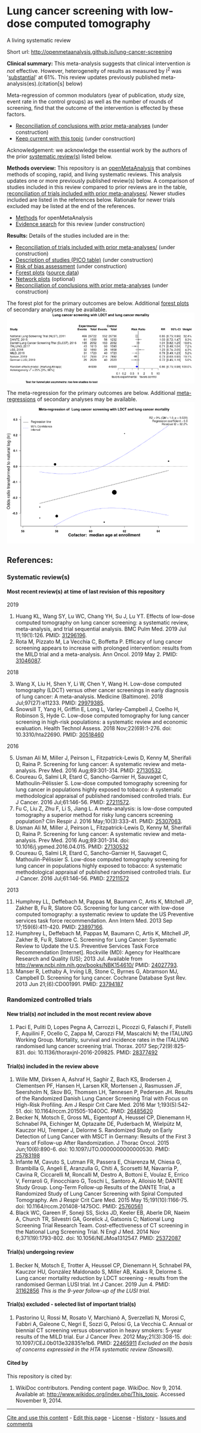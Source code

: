 Lung cancer screening with low-dose computed tomography
============================================
A living systematic review

Short url: http://openmetaanalysis.github.io/lung-cancer-screening

**Clinical summary:** This meta-analysis suggests that clinical intervention *is not* effective. However, heterogeneity of results as measured by I<sup>2</sup> was '[substantial](http://handbook-5-1.cochrane.org/chapter_9/9_5_2_identifying_and_measuring_heterogeneity.htm)' at 61%. This review updates previously published meta-analysis(es).(citation[s] below)

Meta-regression of common modulators (year of publication, study size, event rate in the control groups) as well as the number of rounds of screening, find that the outcome of the intervention is effected by these factors.
* [Reconciliation of conclusions with prior meta-analyses](files/reconciliation-tables/Reconciliation%20of%20conclusions.pdf) (under construction)
* [Keep current with this topic](files/searching/Keep-up.md) (under construction)

Acknowledgement: we acknowledge the essential work by the authors of the prior [systematic review(s)](#systematic-reviews) listed below.

**Methods overview:** This repository is an [openMetaAnalysis](https://openmetaanalysis.github.io/) that combines methods of scoping, rapid, and living systematic reviews.  This analysis updates one or more previously published review(s) below. A comparison of studies included in this review compared to prior reviews are in the table, [reconciliation of trials included with prior meta-analyses/](files/reconciliation-tables/Reconciliation%20of%20studies.pdf). Newer studies included are listed in the references below. Rationale for newer trials excluded may be listed at the end of the references. 
* [Methods](http://openmetaanalysis.github.io/methods.html) for openMetaAnalysis
* [Evidence search](files/searching/evidence-search.md) for this review (under construction)

**Results:** Details of the studies included are in the:
* [Reconciliation of trials included with prior meta-analyses/](files/reconciliation-tables/Reconciliation%20of%20studies.pdf) (under construction)
* [Description of studies (PICO table)](files/study-details/table-pico.pdf) (under construction)
* [Risk of bias assessment](files/study-details/table-bias.pdf) (under construction)
* [Forest plots](../master/files/forest-plots) ([source data](files/data))
* [Network plots](../master/files/network) (optional)
* [Reconciliation of conclusions with prior meta-analyses](files/reconciliation-tables/Reconciliation%20of%20conclusions.pdf) (under construction)

The forest plot for the primary outcomes are below. Additional [forest plots](files/forest-plots) of secondary analyses may be available. 
![Principle results](files/forest-plots/Outcome-Primary.png)

The meta-regression for the primary outcomes are below. Additional [meta-regressions](files/metaregression) of secondary analyses may be available. 
![Principle results for benefit](files/metaregression/Outcome-Primary.png "Principle results for benefit]")

References:
----------------------------------

### Systematic review(s)
#### Most recent review(s) at time of last revision of this repository 
2019

1. Huang KL, Wang SY, Lu WC, Chang YH, Su J, Lu YT. Effects of low-dose computed tomography on lung cancer screening: a systematic review, meta-analysis, and trial sequential analysis. BMC Pulm Med. 2019 Jul 11;19(1):126. PMID: [31296196](http://pubmed.gov/31296196).
2. Rota M, Pizzato M, La Vecchia C, Boffetta P. Efficacy of lung cancer screening appears to increase with prolonged intervention: results from the MILD trial and a meta-analysis. Ann Oncol. 2019 May 2. PMID: [31046087](http://pubmed.gov/31046087).

2018

3. Wang X, Liu H, Shen Y, Li W, Chen Y, Wang H. Low-dose computed tomography (LDCT) versus other cancer screenings in early diagnosis of lung cancer: A meta-analysis. Medicine (Baltimore). 2018 Jul;97(27):e11233. PMID: [29979385](http://pubmed.gov/29979385).
4. Snowsill T, Yang H, Griffin E, Long L, Varley-Campbell J, Coelho H, Robinson S, Hyde C. Low-dose computed tomography for lung cancer screening in high-risk populations: a systematic review and economic evaluation. Health Technol Assess.  2018 Nov;22(69):1-276. doi: 10.3310/hta22690. PMID: [30518460](http://pubmed.gov/30518460)

2016

5. Usman Ali M, Miller J, Peirson L, Fitzpatrick-Lewis D, Kenny M, Sherifali D, Raina P. Screening for lung cancer: A systematic review and meta-analysis. Prev Med. 2016 Aug;89:301-314. PMID: [27130532](http://pubmed.gov/27130532).
6. Coureau G, Salmi LR, Etard C, Sancho-Garnier H, Sauvaget C, Mathoulin-Pélissier S. Low-dose computed tomography screening for lung cancer in populations highly exposed to tobacco: A systematic methodological appraisal of published randomised controlled trials. Eur J Cancer. 2016 Jul;61:146-56. PMID: [27211572](http://pubmed.gov/27211572).
7. Fu C, Liu Z, Zhu F, Li S, Jiang L. A meta-analysis: is low-dose computed tomography a superior method for risky lung cancers screening population? Clin Respir J. 2016 May;10(3):333-41. PMID: [25307063](http://pubmed.gov/25307063).
8. Usman Ali M, Miller J, Peirson L, Fitzpatrick-Lewis D, Kenny M, Sherifali D, Raina P. Screening for lung cancer: A systematic review and meta-analysis. Prev Med. 2016 Aug;89:301-314. doi: 10.1016/j.ypmed.2016.04.015. PMID: [27130532](http://pubmed.gov/27130532)
9. Coureau G, Salmi LR, Etard C, Sancho-Garnier H, Sauvaget C, Mathoulin-Pélissier S. Low-dose computed tomography screening for lung cancer in populations highly exposed to tobacco: A systematic methodological appraisal of published randomised controlled trials. Eur J Cancer. 2016 Jul;61:146-56. PMID: [27211572](http://pubmed.gov/27211572)

2013

11. Humphrey LL, Deffebach M, Pappas M, Baumann C, Artis K, Mitchell JP, Zakher B, Fu R, Slatore CG. Screening for lung cancer with low-dose computed tomography: a  systematic review to update the US Preventive services task force recommendation. Ann Intern Med. 2013 Sep 17;159(6):411-420. PMID: [23897166](http://pubmed.gov/23897166).
12. Humphrey L, Deffebach M, Pappas M, Baumann C, Artis K, Mitchell JP, Zakher B, Fu R, Slatore C. Screening for Lung Cancer: Systematic Review to Update the U.S. Preventive Services Task Force Recommendation [Internet]. Rockville (MD): Agency for Healthcare Research and Quality (US); 2013 Jul. Available from http://www.ncbi.nlm.nih.gov/books/NBK154610/ PMID: [24027793](http://pubmed.gov/24027793).
13. Manser R, Lethaby A, Irving LB, Stone C, Byrnes G, Abramson MJ, Campbell D. Screening for lung cancer. Cochrane Database Syst Rev. 2013 Jun 21;(6):CD001991. PMID: [23794187](http://pubmed.gov/23794187)

### Randomized controlled trials
#### New trial(s) *not* included in the most recent review above
1. Paci E, Puliti D, Lopes Pegna A, Carrozzi L, Picozzi G, Falaschi F, Pistelli F, Aquilini F, Ocello C, Zappa M, Carozzi FM, Mascalchi M; the ITALUNG Working Group. Mortality, survival and incidence rates in the ITALUNG randomised lung cancer screening trial. Thorax. 2017 Sep;72(9):825-831. doi: 10.1136/thoraxjnl-2016-209825. PMID: [28377492](http://pubmed.gov/28377492)

#### Trial(s) included in the review above
1. Wille MM, Dirksen A, Ashraf H, Saghir Z, Bach KS, Brodersen J, Clementsen PF, Hansen H, Larsen KR, Mortensen J, Rasmussen JF, Seersholm N, Skov BG, Thomsen LH, Tønnesen P, Pedersen JH. Results of the Randomized Danish Lung Cancer Screening Trial with Focus on High-Risk Profiling. Am J Respir Crit Care Med. 2016 Mar 1;193(5):542-51. doi: 10.1164/rccm.201505-1040OC. PMID: [26485620](http://pubmed.gov/26485620)
2. Becker N, Motsch E, Gross ML, Eigentopf A, Heussel CP, Dienemann H, Schnabel PA, Eichinger M, Optazaite DE, Puderbach M, Wielpütz M, Kauczor HU, Tremper J, Delorme S. Randomized Study on Early Detection of Lung Cancer with MSCT in Germany: Results of the First 3 Years of Follow-up After Randomization. J Thorac Oncol. 2015 Jun;10(6):890-6. doi: 10.1097/JTO.0000000000000530. PMID: [25783198](http://pubmed.gov/25783198)
3. Infante M, Cavuto S, Lutman FR, Passera E, Chiarenza M, Chiesa G, Brambilla G, Angeli E, Aranzulla G, Chiti A, Scorsetti M, Navarria P, Cavina R, Ciccarelli M,  Roncalli M, Destro A, Bottoni E, Voulaz E, Errico V, Ferraroli G, Finocchiaro G,  Toschi L, Santoro A, Alloisio M; DANTE Study Group. Long-Term Follow-up Results of the DANTE Trial, a Randomized Study of Lung Cancer Screening with Spiral Computed Tomography. Am J Respir Crit Care Med. 2015 May 15;191(10):1166-75. doi: 10.1164/rccm.201408-1475OC. PMID: [25760561](http://pubmed.gov/25760561)
4. Black WC, Gareen IF, Soneji SS, Sicks JD, Keeler EB, Aberle DR, Naeim A, Church TR, Silvestri GA, Gorelick J, Gatsonis C; National Lung Screening Trial Research Team. Cost-effectiveness of CT screening in the National Lung Screening  Trial. N Engl J Med. 2014 Nov 6;371(19):1793-802. doi: 10.1056/NEJMoa1312547. PMID: [25372087](http://pubmed.gov/25372087)

#### Trial(s) undergoing review
1. Becker N, Motsch E, Trotter A, Heussel CP, Dienemann H, Schnabel PA, Kauczor HU, González Maldonado S, Miller AB, Kaaks R, Delorme S. Lung cancer mortality reduction by LDCT screening - results from the randomised German LUSI trial. Int  J Cancer. 2019 Jun 4. PMID: [31162856](http://pubmed.gov/31162856) *This is the 9-year follow-up of the LUSI trial.*

#### Trial(s) excluded - selected list of important trial(s)
1. Pastorino U, Rossi M, Rosato V, Marchianò A, Sverzellati N, Morosi C, Fabbri A, Galeone C, Negri E, Sozzi G, Pelosi G, La Vecchia C. Annual or biennial CT screening versus observation in heavy smokers: 5-year results of the MILD trial. Eur J Cancer Prev. 2012 May;21(3):308-15. doi: 10.1097/CEJ.0b013e328351e1b6. PMID: [22465911](http://pubmed.gov/22465911) *Excluded on the basis of concerns expressied in the HTA systematic review (Snowsill).*

#### Cited by
This repository is cited by:

1. WikiDoc contributors. Pending content page. WikiDoc. Nov 9, 2014. Available at: http://www.wikidoc.org/index.php/This_topic. Accessed November 9, 2014. 

-------------------------------
[Cite and use this content](https://github.com/openMetaAnalysis/openMetaAnalysis.github.io/blob/master/reusing.MD)  - [Edit this page](../../edit/master/README.md) - [License](files/LICENSE.md) - [History](../../commits/master/README.md)  - 
[Issues and comments](../../issues?q=is%3Aboth+is%3Aissue)

